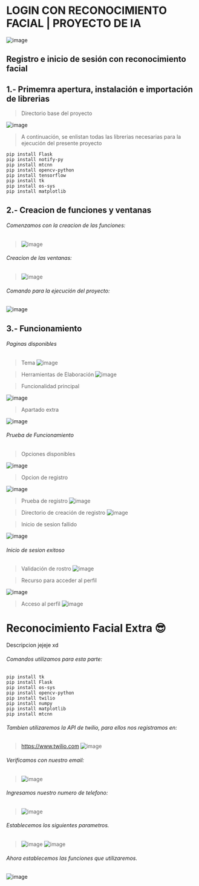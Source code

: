 # LOGIN CON RECONOCIMIENTO FACIAL | PROYECTO DE IA
![image](https://user-images.githubusercontent.com/74626067/188521662-cb7c3dca-4d58-4291-b8a1-843ebcc71ca7.png) 

## Registro e inicio de sesión con reconocimiento facial


## 1.- Primemra apertura, instalación e importación de librerias

> Directorio base del proyecto

![image](https://user-images.githubusercontent.com/74626067/188532637-2336ca79-2b4a-490c-a2f2-53fbf3f58068.png)

> A continuación, se enlistan todas las librerias necesarias para la ejecución del presente proyecto
```
pip install Flask
pip install notify-py
pip install mtcnn
pip install opencv-python
pip install tensorflow
pip install tk
pip install os-sys
pip install matplotlib
```
## 2.- Creacion de funciones y ventanas
###### Comenzamos con la creacion de las funciones:
> ![image](https://user-images.githubusercontent.com/74798975/188522559-98fb0f35-b2c5-45ca-839e-bd9fbe2fa7f6.png)

###### Creacion de las ventanas:
> ![image](https://user-images.githubusercontent.com/74798975/188522590-7b3f044d-eb8d-4c2c-b026-4000ae186016.png)

###### Comando para la ejecución del proyecto:
![image](https://user-images.githubusercontent.com/74626067/188531113-97d86bea-49a5-4700-9a0d-cfa4f070e234.png)


## 3.- Funcionamiento

###### Paginas disponibles
> Tema
![image](https://user-images.githubusercontent.com/74626067/188528506-7763cbfa-4ded-49eb-bcc5-02b1489550b3.png)

> Herramientas de Elaboración
![image](https://user-images.githubusercontent.com/74626067/188528615-09c272da-bc8f-4a64-92dd-6168fd92ca44.png)

> Funcionalidad principal
  
 ![image](https://user-images.githubusercontent.com/74626067/188531504-c5a1a91f-46ed-4495-944b-9365052c379d.png)

> Apartado extra

![image](https://user-images.githubusercontent.com/74626067/188531569-026f02de-17b5-467a-befd-e1903c44c5d5.png)


###### Prueba de Funcionamiento
> Opciones disponibles

![image](https://user-images.githubusercontent.com/74626067/188531665-fced25fc-2534-47fc-a72a-6c19d10fd9b3.png)


> Opcion de registro

![image](https://user-images.githubusercontent.com/74626067/188531701-ea0de111-ec29-4c09-b3ea-28edc328762b.png)


> Prueba de registro
![image](https://user-images.githubusercontent.com/74626067/188522788-75934d49-bee5-4465-9d04-baff60ccf091.png)

> Directorio de creación de registro
![image](https://user-images.githubusercontent.com/74626067/188531888-caf9e7a8-8869-4569-82e2-291db5627cfc.png)

> Inicio de sesion fallido

![image](https://user-images.githubusercontent.com/74626067/188532157-b65cf2d4-924c-4501-be06-f83269d336dd.png)

###### Inicio de sesion exitoso

> Validación de rostro
![image](https://user-images.githubusercontent.com/74626067/188533298-ae6adf3f-4518-4dc3-9569-6fcdafc94880.png)

> Recurso para acceder al perfil

![image](https://user-images.githubusercontent.com/74626067/188533429-2d5e0cce-143d-453d-a31d-be46013a1436.png)

> Acceso al perfil
![image](https://user-images.githubusercontent.com/74626067/188527626-7c3363a4-18af-49f1-b675-1a7b017908e5.png)


# Reconocimiento Facial Extra 😎
Descripcion jejeje xd

###### Comandos utilizamos para esta parte:
```
pip install tk
pip install Flask
pip install os-sys
pip install opencv-python
pip install twilio
pip install numpy
pip install matplotlib
pip install mtcnn
```
###### Tambien utilizaremos la API de twilio, para ellos nos registramos en:
> https://www.twilio.com
![image](https://user-images.githubusercontent.com/74798975/188524835-aac5e8b7-e2a4-4402-9b60-eba4239ca0af.png)

###### Verificamos con nuestro email:
> ![image](https://user-images.githubusercontent.com/74798975/188525389-247aac05-f95a-4fca-8e85-3ed1e56a30e1.png)
###### Ingresamos nuestro numero de telefono:
> ![image](https://user-images.githubusercontent.com/74798975/188525422-3fb73a1a-9086-42d0-a69c-eadf04362e6f.png)
###### Establecemos los siguientes parametros.
> ![image](https://user-images.githubusercontent.com/74798975/188527104-314fc4c4-8c36-402a-9ba2-8e6dcbc37bfa.png)
> ![image](https://user-images.githubusercontent.com/74798975/188527118-dee52e47-7544-4710-801e-90310e114458.png)
###### Ahora establecemos las funciones que utilizaremos.
![image](https://user-images.githubusercontent.com/74798975/188529132-3083bbde-ea4e-4b03-aeba-f8b88fc0cb25.png)


